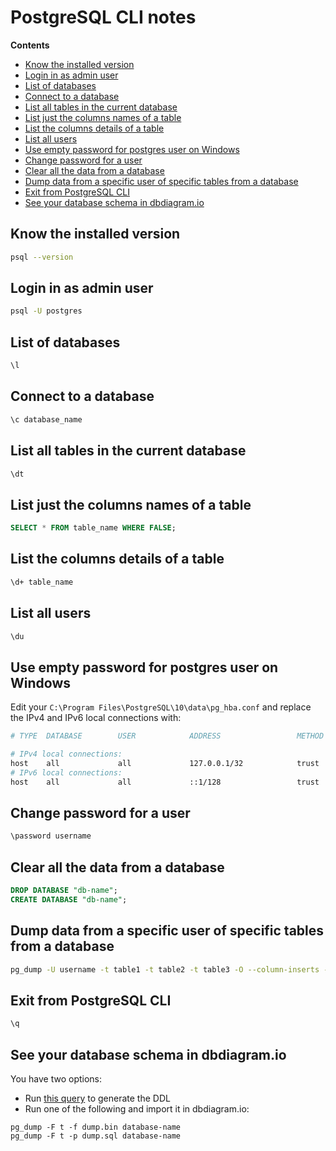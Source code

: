 # PostgreSQL CLI notes

<!-- START doctoc generated TOC please keep comment here to allow auto update -->
<!-- DON'T EDIT THIS SECTION, INSTEAD RE-RUN doctoc TO UPDATE -->
**Contents**

- [Know the installed version](#know-the-installed-version)
- [Login in as admin user](#login-in-as-admin-user)
- [List of databases](#list-of-databases)
- [Connect to a database](#connect-to-a-database)
- [List all tables in the current database](#list-all-tables-in-the-current-database)
- [List just the columns names of a table](#list-just-the-columns-names-of-a-table)
- [List the columns details of a table](#list-the-columns-details-of-a-table)
- [List all users](#list-all-users)
- [Use empty password for postgres user on Windows](#use-empty-password-for-postgres-user-on-windows)
- [Change password for a user](#change-password-for-a-user)
- [Clear all the data from a database](#clear-all-the-data-from-a-database)
- [Dump data from a specific user of specific tables from a database](#dump-data-from-a-specific-user-of-specific-tables-from-a-database)
- [Exit from PostgreSQL CLI](#exit-from-postgresql-cli)
- [See your database schema in dbdiagram.io](#see-your-database-schema-in-dbdiagramio)

<!-- END doctoc generated TOC please keep comment here to allow auto update -->

## Know the installed version

```bash
psql --version
```

## Login in as admin user

```bash
psql -U postgres
```

## List of databases

```bash
\l
```

## Connect to a database

```bash
\c database_name
```

## List all tables in the current database

```bash
\dt
```

## List just the columns names of a table

```sql
SELECT * FROM table_name WHERE FALSE;
```

## List the columns details of a table

```bash
\d+ table_name
```

## List all users

```bash
\du
```

## Use empty password for postgres user on Windows

Edit your `C:\Program Files\PostgreSQL\10\data\pg_hba.conf` and
replace the IPv4 and IPv6 local connections with:
```bash
# TYPE  DATABASE        USER            ADDRESS                 METHOD

# IPv4 local connections:
host    all             all             127.0.0.1/32            trust
# IPv6 local connections:
host    all             all             ::1/128                 trust
```

## Change password for a user

```bash
\password username
```

## Clear all the data from a database

```sql
DROP DATABASE "db-name";
CREATE DATABASE "db-name";
```

## Dump data from a specific user of specific tables from a database

```bash
pg_dump -U username -t table1 -t table2 -t table3 -O --column-inserts --data-only database_name
```

## Exit from PostgreSQL CLI

```bash
\q
```

## See your database schema in dbdiagram.io

You have two options:

* Run [this query](https://github.com/matthewoldham/dbdiagram.io-ddl-queries/blob/master/sql/postgresql.sql) to generate the DDL
* Run one of the following and import it in dbdiagram.io:
```
pg_dump -F t -f dump.bin database-name
pg_dump -F t -p dump.sql database-name
```